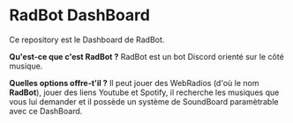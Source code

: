 # RadBot DashBoard
Ce repository est le Dashboard de RadBot.

**Qu'est-ce que c'est RadBot ?**
RadBot est un bot Discord orienté sur le côté musique.

**Quelles options offre-t'il ?**
Il peut jouer des WebRadios (d'où le nom **RadBot**), jouer des liens Youtube et Spotify, il recherche les musiques que vous lui demander et il possède un système de SoundBoard paramètrable avec ce DashBoard.
